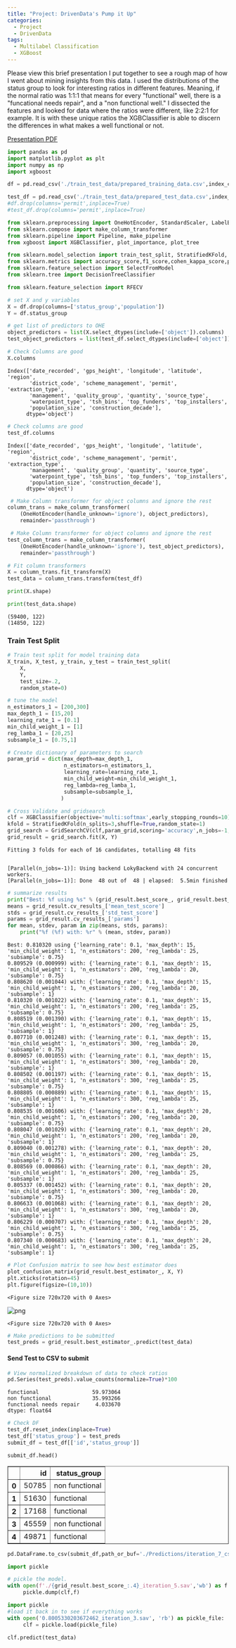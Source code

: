 ```yaml
---
title: "Project: DrivenData's Pump it Up"
categories:
  - Project
  - DrivenData
tags:
  - Multilabel Classification
  - XGBoost
---
```

Please view this brief presentation I put together to see a rough map of how I went about mining insights from this data. I used the distributions of the status group to look for interesting ratios in different features. Meaning, if the normal ratio was 1:1:1 that means for every "functional" well, there is a "funcational needs repair", and a "non functional well." I dissected the features and looked for data where the ratios were different, like 2:2:1 for example. It is with these unique ratios the XGBClassifier is able to discern the differences in what makes a well functional or not.

[Presentation PDF](https://github.com/bsamaha/Competition---DrivenData---Pump-It-Up/blob/master/Presentation.pdf)

```python
import pandas as pd
import matplotlib.pyplot as plt
import numpy as np
import xgboost
```


```python
df = pd.read_csv('./train_test_data/prepared_training_data.csv',index_col='id')

test_df = pd.read_csv('./train_test_data/prepared_test_data.csv',index_col='id')
#df.drop(columns='permit',inplace=True)
#test_df.drop(columns='permit',inplace=True)

```


```python
from sklearn.preprocessing import OneHotEncoder, StandardScaler, LabelEncoder
from sklearn.compose import make_column_transformer
from sklearn.pipeline import Pipeline, make_pipeline
from xgboost import XGBClassifier, plot_importance, plot_tree

from sklearn.model_selection import train_test_split, StratifiedKFold, cross_val_score, GridSearchCV, cross_val_predict
from sklearn.metrics import accuracy_score,f1_score,cohen_kappa_score,plot_confusion_matrix
from sklearn.feature_selection import SelectFromModel
from sklearn.tree import DecisionTreeClassifier

from sklearn.feature_selection import RFECV
```


```python
# set X and y variables
X = df.drop(columns=['status_group','population'])
Y = df.status_group

# get list of predictors to OHE
object_predictors = list(X.select_dtypes(include=['object']).columns)
test_object_predictors = list(test_df.select_dtypes(include=['object']).columns)
```


```python
# Check Columns are good
X.columns
```




    Index(['date_recorded', 'gps_height', 'longitude', 'latitude', 'region',
           'district_code', 'scheme_management', 'permit', 'extraction_type',
           'management', 'quality_group', 'quantity', 'source_type',
           'waterpoint_type', 'tsh_bins', 'top_funders', 'top_installers',
           'population_size', 'construction_decade'],
          dtype='object')




```python
# Check columns are good
test_df.columns
```




    Index(['date_recorded', 'gps_height', 'longitude', 'latitude', 'region',
           'district_code', 'scheme_management', 'permit', 'extraction_type',
           'management', 'quality_group', 'quantity', 'source_type',
           'waterpoint_type', 'tsh_bins', 'top_funders', 'top_installers',
           'population_size', 'construction_decade'],
          dtype='object')




```python
 # Make Column transformer for object columns and ignore the rest
column_trans = make_column_transformer(
    (OneHotEncoder(handle_unknown='ignore'), object_predictors),
    remainder='passthrough')

 # Make Column transformer for object columns and ignore the rest
test_column_trans = make_column_transformer(
    (OneHotEncoder(handle_unknown='ignore'), test_object_predictors),
    remainder='passthrough')

# Fit column transformers
X = column_trans.fit_transform(X)
test_data = column_trans.transform(test_df)
```


```python
print(X.shape)

print(test_data.shape)
```

    (59400, 122)
    (14850, 122)
    

### Train Test Split


```python
# Train test split for model training data
X_train, X_test, y_train, y_test = train_test_split(
    X,
    Y,
    test_size=.2,
    random_state=0)
```


```python
# tune the model
n_estimators_1 = [200,300]
max_depth_1 = [15,20]
learning_rate_1 = [0.1]
min_child_weight_1 = [1]
reg_lamba_1 = [20,25]
subsample_1 = [0.75,1]

# Create dictionary of parameters to search
param_grid = dict(max_depth=max_depth_1,
                  n_estimators=n_estimators_1,
                  learning_rate=learning_rate_1,
                  min_child_weight=min_child_weight_1,
                  reg_lambda=reg_lamba_1,
                  subsample=subsample_1,
                 )
```


```python
# Cross Validate and gridsearch
clf = XGBClassifier(objective='multi:softmax',early_stopping_rounds=10)
kfold = StratifiedKFold(n_splits=3,shuffle=True,random_state=1)
grid_search = GridSearchCV(clf,param_grid,scoring='accuracy',n_jobs=-1,cv=kfold,verbose=1)
grid_result = grid_search.fit(X, Y)
```

    Fitting 3 folds for each of 16 candidates, totalling 48 fits
    

    [Parallel(n_jobs=-1)]: Using backend LokyBackend with 24 concurrent workers.
    [Parallel(n_jobs=-1)]: Done  48 out of  48 | elapsed:  5.5min finished
    


```python
# summarize results
print("Best: %f using %s" % (grid_result.best_score_, grid_result.best_params_))
means = grid_result.cv_results_['mean_test_score']
stds = grid_result.cv_results_['std_test_score']
params = grid_result.cv_results_['params']
for mean, stdev, param in zip(means, stds, params):
    print("%f (%f) with: %r" % (mean, stdev, param))
```

    Best: 0.810320 using {'learning_rate': 0.1, 'max_depth': 15, 'min_child_weight': 1, 'n_estimators': 200, 'reg_lambda': 25, 'subsample': 0.75}
    0.809529 (0.000999) with: {'learning_rate': 0.1, 'max_depth': 15, 'min_child_weight': 1, 'n_estimators': 200, 'reg_lambda': 20, 'subsample': 0.75}
    0.808620 (0.001044) with: {'learning_rate': 0.1, 'max_depth': 15, 'min_child_weight': 1, 'n_estimators': 200, 'reg_lambda': 20, 'subsample': 1}
    0.810320 (0.001022) with: {'learning_rate': 0.1, 'max_depth': 15, 'min_child_weight': 1, 'n_estimators': 200, 'reg_lambda': 25, 'subsample': 0.75}
    0.808519 (0.001390) with: {'learning_rate': 0.1, 'max_depth': 15, 'min_child_weight': 1, 'n_estimators': 200, 'reg_lambda': 25, 'subsample': 1}
    0.807710 (0.001248) with: {'learning_rate': 0.1, 'max_depth': 15, 'min_child_weight': 1, 'n_estimators': 300, 'reg_lambda': 20, 'subsample': 0.75}
    0.809057 (0.001055) with: {'learning_rate': 0.1, 'max_depth': 15, 'min_child_weight': 1, 'n_estimators': 300, 'reg_lambda': 20, 'subsample': 1}
    0.808502 (0.001197) with: {'learning_rate': 0.1, 'max_depth': 15, 'min_child_weight': 1, 'n_estimators': 300, 'reg_lambda': 25, 'subsample': 0.75}
    0.808805 (0.000889) with: {'learning_rate': 0.1, 'max_depth': 15, 'min_child_weight': 1, 'n_estimators': 300, 'reg_lambda': 25, 'subsample': 1}
    0.808535 (0.001606) with: {'learning_rate': 0.1, 'max_depth': 20, 'min_child_weight': 1, 'n_estimators': 200, 'reg_lambda': 20, 'subsample': 0.75}
    0.808047 (0.001029) with: {'learning_rate': 0.1, 'max_depth': 20, 'min_child_weight': 1, 'n_estimators': 200, 'reg_lambda': 20, 'subsample': 1}
    0.809040 (0.001278) with: {'learning_rate': 0.1, 'max_depth': 20, 'min_child_weight': 1, 'n_estimators': 200, 'reg_lambda': 25, 'subsample': 0.75}
    0.808569 (0.000866) with: {'learning_rate': 0.1, 'max_depth': 20, 'min_child_weight': 1, 'n_estimators': 200, 'reg_lambda': 25, 'subsample': 1}
    0.805337 (0.001452) with: {'learning_rate': 0.1, 'max_depth': 20, 'min_child_weight': 1, 'n_estimators': 300, 'reg_lambda': 20, 'subsample': 0.75}
    0.806633 (0.001068) with: {'learning_rate': 0.1, 'max_depth': 20, 'min_child_weight': 1, 'n_estimators': 300, 'reg_lambda': 20, 'subsample': 1}
    0.806229 (0.000707) with: {'learning_rate': 0.1, 'max_depth': 20, 'min_child_weight': 1, 'n_estimators': 300, 'reg_lambda': 25, 'subsample': 0.75}
    0.807340 (0.000683) with: {'learning_rate': 0.1, 'max_depth': 20, 'min_child_weight': 1, 'n_estimators': 300, 'reg_lambda': 25, 'subsample': 1}
    


```python
# Plot Confusion matrix to see how best estimator does
plot_confusion_matrix(grid_result.best_estimator_, X, Y)
plt.xticks(rotation=45)
plt.figure(figsize=(10,10))
```




    <Figure size 720x720 with 0 Axes>




![png](/assets/images/DrivenData_Pump_it_up/output_13_1.png)



    <Figure size 720x720 with 0 Axes>



```python
# Make predictions to be submitted
test_preds = grid_result.best_estimator_.predict(test_data)
```

#### Send Test to CSV to submit


```python
# View normalized breakdown of data to check ratios
pd.Series(test_preds).value_counts(normalize=True)*100
```




    functional                 59.973064
    non functional             35.993266
    functional needs repair     4.033670
    dtype: float64




```python
# Check DF
test_df.reset_index(inplace=True)
test_df['status_group'] = test_preds
submit_df = test_df[['id','status_group']]
```


```python
submit_df.head()
```




<div>
<style scoped>
    .dataframe tbody tr th:only-of-type {
        vertical-align: middle;
    }

    .dataframe tbody tr th {
        vertical-align: top;
    }

    .dataframe thead th {
        text-align: right;
    }
</style>
<table border="1" class="dataframe">
  <thead>
    <tr style="text-align: right;">
      <th></th>
      <th>id</th>
      <th>status_group</th>
    </tr>
  </thead>
  <tbody>
    <tr>
      <th>0</th>
      <td>50785</td>
      <td>non functional</td>
    </tr>
    <tr>
      <th>1</th>
      <td>51630</td>
      <td>functional</td>
    </tr>
    <tr>
      <th>2</th>
      <td>17168</td>
      <td>functional</td>
    </tr>
    <tr>
      <th>3</th>
      <td>45559</td>
      <td>non functional</td>
    </tr>
    <tr>
      <th>4</th>
      <td>49871</td>
      <td>functional</td>
    </tr>
  </tbody>
</table>
</div>




```python
pd.DataFrame.to_csv(submit_df,path_or_buf='./Predictions/iteration_7_csv',index=False)
```


```python
import pickle

# pickle the model.
with open(f'./{grid_result.best_score_:.4}_iteration_5.sav','wb') as f:
     pickle.dump(clf,f)


```


```python
import pickle
#load it back in to see if everything works
with open('0.8005330203672462_iteration_3.sav', 'rb') as pickle_file:
     clf = pickle.load(pickle_file)
```


```python
clf.predict(test_data)
```
